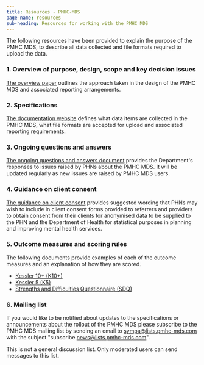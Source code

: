 ```yaml
---
title: Resources - PMHC-MDS
page-name: resources
sub-heading: Resources for working with the PMHC MDS
---
```


The following resources have been provided to explain the purpose of the PMHC
MDS, to describe all data collected and file formats required to upload the
data.

### 1. Overview of purpose, design, scope and key decision issues
[The overview paper](/doc/pmhc-mds-overview-20160916.pdf) outlines the approach taken
in the design of the PMHC MDS and associated reporting arrangements.

### 2. Specifications
[The documentation website](https://docs.pmhc-mds.com/) defines what data items
are collected in the PMHC MDS, what file formats are accepted for upload and
associated reporting requirements.

### 3. Ongoing questions and answers
[The ongoing questions and answers document](/doc/pmhc-mds-q-and-a-20161212.pdf)
provides the Department's responses to issues raised by PHNs
about the PMHC MDS. It will be updated regularly as new issues are raised by
PMHC MDS users.

### 4. Guidance on client consent
[The guidance on client consent](/doc/pmhc-consent-guidance-D16-1362220-20161202.pdf) provides suggested wording that PHNs may
wish to include in client consent forms provided to referrers and
providers to obtain consent from their clients for anonymised data to be
supplied to the PHN and the Department of Health for statistical purposes in
planning and improving mental health services.

### 5. Outcome measures and scoring rules
The following documents provide examples of each of the outcome measures and an
explanation of how they are scored.

* [Kessler 10+ (K10+)](/doc/pmhc-scoring-k10p-20161201.pdf)
* [Kessler 5 (K5)](/doc/pmhc-scoring-k5-20161215.pdf)
* [Strengths and Difficulties Questionnaire (SDQ)](/doc/pmhc-scoring-sdq-20161201.pdf)

### 6. Mailing list
If you would like to be notified about updates to the specifications or
announcements about the rollout of the PMHC MDS please subscribe to the
PMHC MDS mailing list by sending an email to
[sympa@lists.pmhc-mds.com](mailto:sympa@lists.pmhc-mds.com?subject=subscribe%20news) with the subject "subscribe news@lists.pmhc-mds.com".

This is not a general discussion list. Only moderated users can send
messages to this list.
